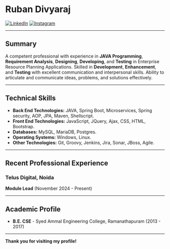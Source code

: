 # Ruban Divyaraj
[![LinkedIn](https://img.shields.io/badge/LinkedIn-0077B5?style=for-the-badge&logoColor=white)](https://www.linkedin.com/in/rubandivyaraj)  [![Instagram](https://img.shields.io/badge/Instagram-E4405F?style=for-the-badge&logo=instagram&logoColor=white)](https://www.instagram.com/divyarajruban)

---

## Summary

A competent professional with experience in **JAVA Programming**, **Requirement Analysis**, **Designing**, **Developing**, and **Testing** in Enterprise Resource Planning Applications. Skilled in **Development**, **Enhancement**, and **Testing** with excellent communication and interpersonal skills. Ability to articulate and communicate ideas, problems, and solutions effectively.

---

## Technical Skills

- **Back End Technologies:** JAVA, Spring Boot, Microservices, Spring security, AOP, JPA, Maven, Shellscript.
- **Front End Technologies:** JavaScript, JQuery, Ajax, CSS, HTML, Bootstrap.
- **Databases:** MySQL, MariaDB, Postgres.
- **Operating Systems:** Windows, Linux.
- **Other Technologies:** Git, Groovy, Jenkins, Jira, Sonar, JBoss, Agile.

---

## Recent Professional Experience

### **Telus Digital, Noida**
**Module Lead** (November 2024 - Present)

---

## Academic Profile

- **B.E. CSE** - Syed Ammal Engineering College, Ramanathapuram (2013 - 2017)
---

**Thank you for visiting my profile!**
